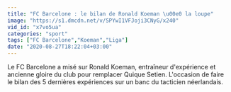 ```yaml
---
title: "FC Barcelone : le bilan de Ronald Koeman \u00e0 la loupe"
image: "https://s1.dmcdn.net/v/SPYwI1VFJoji3CNyG/x240"
vid_id: "x7vo5ua"
categories: "sport"
tags: ["FC Barcelone","Koeman","Liga"]
date: "2020-08-27T18:22:04+03:00"
---
```

Le FC Barcelone a misé sur Ronald Koeman, entraîneur d'expérience et ancienne gloire du club pour remplacer Quique Setien. L'occasion de faire le bilan des 5 dernières expériences sur un banc du tacticien néerlandais.
